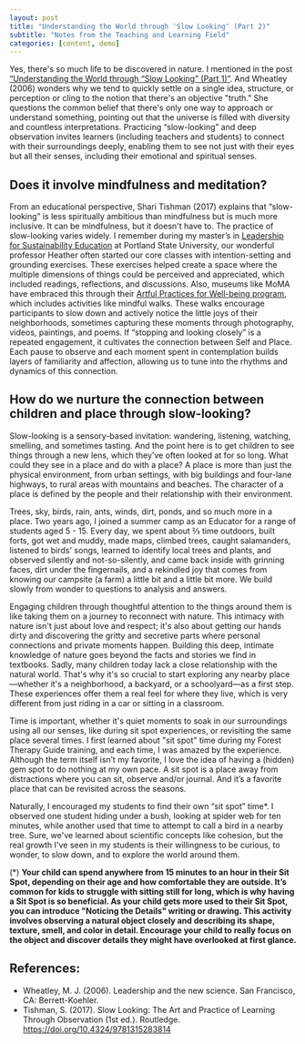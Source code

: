 ```yaml
---
layout: post
title: "Understanding the World through 'Slow Looking' (Part 2)"
subtitle: "Notes from the Teaching and Learning Field"
categories: [content, demo]
---
```


Yes, there's so much life to be discovered in nature. I mentioned in the post [“Understanding the World through “Slow Looking” (Part 1)”](#). And Wheatley (2006) wonders why we tend to quickly settle on a single idea, structure, or perception or cling to the notion that there's an objective "truth." She questions the common belief that there's only one way to approach or understand something, pointing out that the universe is filled with diversity and countless interpretations. Practicing “slow-looking” and deep observation invites learners (including teachers and students) to connect with their surroundings deeply, enabling them to see not just with their eyes but all their senses, including their emotional and spiritual senses.


## Does it involve mindfulness and meditation? 

From an educational perspective, Shari Tishman (2017) explains that “slow-looking” is less spiritually ambitious than mindfulness but 
is much more inclusive. It can be mindfulness, but it doesn't have to. The practice of slow-looking varies widely. 
I remember during my master’s in [Leadership for Sustainability Education](https://www.pdx.edu/academics/programs/graduate/leadership-sustainability-education) 
at Portland State University, our wonderful professor Heather 
often started our core classes with intention-setting and grounding exercises. These exercises helped create a space where the multiple 
dimensions of things could be perceived and appreciated, which included readings, reflections, and discussions.
Also, museums like MoMA have embraced this through their [Artful Practices for Well-being program](https://www.moma.org/magazine/articles/322), which includes activities like mindful 
walks. These walks encourage participants to slow down and actively notice the little joys of their neighborhoods, sometimes capturing 
these moments through photography, videos, paintings, and poems. If “stopping and looking closely” is a repeated engagement, it cultivates 
the connection between Self and Place. Each pause to observe and each moment spent in contemplation builds layers of familiarity and affection, 
allowing us to tune into the rhythms and dynamics of this connection. 

## How do we nurture the connection between children and place through slow-looking?

Slow-looking is a sensory-based invitation: wandering, listening, watching, smelling, and sometimes tasting. And the point here is 
to get children to see things through a new lens, which they’ve often looked at for so long. What could they see in a place and do 
with a place? A place is more than just the physical environment, from urban settings, with big buildings and four-lane highways, 
to rural areas with mountains and beaches. The character of a place is defined by the people and their relationship with their environment. 


Trees, sky, birds, rain, ants, winds, dirt, ponds, and so much more in a place. Two years ago, I joined a summer camp as an Educator 
for a range of students aged 5 - 15. Every day, we spent about ⅔ time outdoors, built forts, got wet and muddy, made maps, climbed trees, 
caught salamanders, listened to birds' songs, learned to identify local trees and plants, and observed silently and not-so-silently, and 
came back inside with grinning faces, dirt under the fingernails, and a rekindled joy that comes from knowing our campsite (a farm) 
a little bit and a little bit more. We build slowly from wonder to questions to analysis and answers.


Engaging children through thoughtful attention to the things around them is like taking them on a journey to reconnect with nature. 
This intimacy with nature isn't just about love and respect; it's also about getting our hands dirty and discovering the gritty and 
secretive parts where personal connections and private moments happen. Building this deep, intimate knowledge of nature goes beyond 
the facts and stories we find in textbooks. Sadly, many children today lack a close relationship with the natural world. That's why it's 
so crucial to start exploring any nearby place—whether it's a neighborhood, a backyard, or a schoolyard—as a first step. These experiences 
offer them a real feel for where they live, which is very different from just riding in a car or sitting in a classroom.


Time is important, whether it's quiet moments to soak in our surroundings using all our senses, like during sit spot experiences, 
or revisiting the same place several times. I first learned about "sit spot" time during my Forest Therapy Guide training, and each time, 
I was amazed by the experience. Although the term itself isn’t my favorite, I love the idea of having a (hidden) gem spot to do nothing 
at my own pace. A sit spot is a place away from distractions where you can sit, observe and/or journal. And it’s a favorite place 
that can be revisited across the seasons.


Naturally, I encouraged my students to find their own “sit spot” time*. I observed one student hiding under a bush, looking 
at spider web for ten minutes, while another used that time to attempt to call a bird in a nearby tree. Sure, we've learned about 
scientific concepts like cohesion, but the real growth I've seen in my students is their willingness to be curious, to wonder, 
to slow down, and to explore the world around them.


(*) **Your child can spend anywhere from 15 minutes to an hour in their Sit Spot, depending on their age and how comfortable they 
are outside. It’s common for kids to struggle with sitting still for long, which is why having a Sit Spot is so beneficial. 
As your child gets more used to their Sit Spot, you can introduce "Noticing the Details" writing or drawing. This activity 
involves observing a natural object closely and describing its shape, texture, smell, and color in detail. Encourage your 
child to really focus on the object and discover details they might have overlooked at first glance.**


## References:
- Wheatley, M. J. (2006). Leadership and the new science. San Francisco, CA: Berrett-Koehler. 
- Tishman, S. (2017). Slow Looking: The Art and Practice of Learning Through Observation (1st ed.). Routledge. https://doi.org/10.4324/9781315283814



